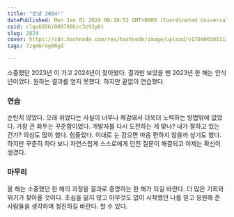```yaml
---
title: "안녕 2024!"
datePublished: Mon Jan 01 2024 00:10:52 GMT+0000 (Coordinated Universal Time)
cuid: clqu6026i000708kzc3z93y6t
slug: 2024
cover: https://cdn.hashnode.com/res/hashnode/image/upload/v1704065851135/cb9850b6-41ea-40da-8f36-e93d5224cc79.jpeg
tags: 7zqm6rog66gd

---
```



소중했던 2023년 이 가고 2024년이 찾아왔다. 결과만 보았을 땐 2023년 한 해는 안식년이었다. 원하는 결과를 얻지 못했다. 하지만 끝없이 연습했다.

### 연습

순탄치 않았다. 오래 쉬었다는 사실이 너무나 체감돼서 더욱더 노력하는 방법밖에 없었다. 가장 큰 화두는 꾸준함이었다. 개발자를 다시 도전하는 게 맞나? 내가 잘하고 있는 건가? 의심도 많이 했다. 힘들었다. 이대로 눈 감으면 마음 편하지 않을까 싶기도 했다. 하지만 꾸준히 하다 보니 자연스럽게 스스로에게 던진 질문이 해결되고 이제는 확신이 생겼다.

### 마무리

올 해는 소중했던 한 해의 과정을 결과로 증명하는 한 해가 되길 바란다. 더 많은 기회와 위기가 찾아올 것이다. 초심을 잃지 않고 아무것도 없이 시작했던 나를 믿고 응원해 준 사람들을 생각하며 정진하길 바란다. 할 수 있다.